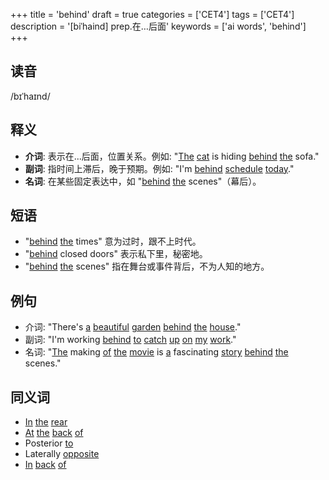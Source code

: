 +++
title = 'behind'
draft = true
categories = ['CET4']
tags = ['CET4']
description = '[biˈhaind] prep.在…后面'
keywords = ['ai words', 'behind']
+++

## 读音
/bɪˈhaɪnd/

## 释义
- **介词**: 表示在...后面，位置关系。例如: "[The](/post/the/) [cat](/post/cat/) is hiding [behind](/post/behind/) [the](/post/the/) sofa."
- **副词**: 指时间上滞后，晚于预期。例如: "I'm [behind](/post/behind/) [schedule](/post/schedule/) [today](/post/today/)."
- **名词**: 在某些固定表达中，如 "[behind](/post/behind/) [the](/post/the/) scenes"（幕后）。

## 短语
- "[behind](/post/behind/) [the](/post/the/) times" 意为过时，跟不上时代。
- "[behind](/post/behind/) closed doors" 表示私下里，秘密地。
- "[behind](/post/behind/) [the](/post/the/) scenes" 指在舞台或事件背后，不为人知的地方。

## 例句
- 介词: "There's [a](/post/a/) [beautiful](/post/beautiful/) [garden](/post/garden/) [behind](/post/behind/) [the](/post/the/) [house](/post/house/)."
- 副词: "I'm working [behind](/post/behind/) [to](/post/to/) [catch](/post/catch/) [up](/post/up/) [on](/post/on/) [my](/post/my/) [work](/post/work/)."
- 名词: "[The](/post/the/) making [of](/post/of/) [the](/post/the/) [movie](/post/movie/) is [a](/post/a/) fascinating [story](/post/story/) [behind](/post/behind/) [the](/post/the/) scenes."

## 同义词
- [In](/post/in/) [the](/post/the/) [rear](/post/rear/)
- [At](/post/at/) [the](/post/the/) [back](/post/back/) [of](/post/of/)
- Posterior [to](/post/to/)
- Laterally [opposite](/post/opposite/)
- [In](/post/in/) [back](/post/back/) [of](/post/of/)
